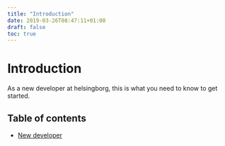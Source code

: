 ```yaml
---
title: "Introduction"
date: 2019-03-26T08:47:11+01:00
draft: false
toc: true
---
```


# Introduction
As a new developer at helsingborg, this is what you need to know to get started.

## Table of contents

- [New developer](/introduction/new-developer.md)
